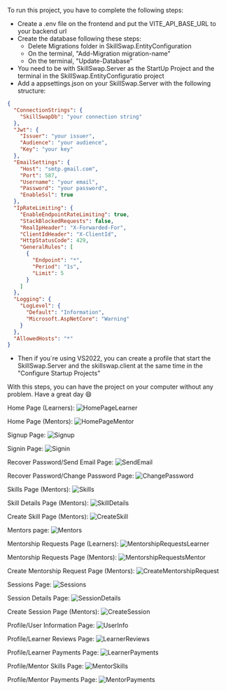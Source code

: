 To run this project, you have to complete the following steps:

- Create a .env file on the frontend and put the VITE_API_BASE_URL to your backend url
- Create the database following these steps:
  - Delete Migrations folder in SkillSwap.EntityConfiguration
  - On the terminal, "Add-Migration migration-name"
  - On the terminal, "Update-Database"
- You need to be with SkillSwap.Server as the StartUp Project and the terminal in the SkillSwap.EntityConfiguratio project
- Add a appsettings.json on your SkillSwap.Server with the following structure:
```json
{
  "ConnectionStrings": {
    "SkillSwapDb": "your connection string"
  },
  "Jwt": {
    "Issuer": "your issuer",
    "Audience": "your audience",
    "Key": "your key"
  },
  "EmailSettings": {
    "Host": "smtp.gmail.com",
    "Port": 587,
    "Username": "your email",
    "Password": "your password",
    "EnableSsl": true
  },
  "IpRateLimiting": {
    "EnableEndpointRateLimiting": true,
    "StackBlockedRequests": false,
    "RealIpHeader": "X-Forwarded-For",
    "ClientIdHeader": "X-ClientId",
    "HttpStatusCode": 429,
    "GeneralRules": [
      {
        "Endpoint": "*",
        "Period": "1s",
        "Limit": 5
      }
    ]
  },
  "Logging": {
    "LogLevel": {
      "Default": "Information",
      "Microsoft.AspNetCore": "Warning"
    }
  },
  "AllowedHosts": "*"
}
```
- Then if you´re using VS2022, you can create a profile that start the SkillSwap.Server and the skillswap.client at the same time in the "Configure Startup Projects"

With this steps, you can have the project on your computer without any problem. Have a great day 😄

Home Page (Learners):
![HomePageLearner](https://github.com/user-attachments/assets/1178b5b2-2ae3-4c57-ac42-c9f7b0e33901)

Home Page (Mentors):
![HomePageMentor](https://github.com/user-attachments/assets/39787ca4-5ce0-4736-adaa-c2ee56171d14)

Signup Page:
![Signup](https://github.com/user-attachments/assets/93aa0062-6956-4bdc-b5e1-5b17b1385307)

Signin Page:
![Signin](https://github.com/user-attachments/assets/6803d2de-7f0f-436e-9c71-cb3636486b43)

Recover Password/Send Email Page:
![SendEmail](https://github.com/user-attachments/assets/10d7baaf-fd3d-4255-a8b2-a67d869dac30)

Recover Password/Change Password Page:
![ChangePassword](https://github.com/user-attachments/assets/f39d9031-8e62-4919-8d11-75593a3048c7)

Skills Page (Mentors):
![Skills](https://github.com/user-attachments/assets/db6e8af9-1772-412b-892b-1eae1e092537)

Skill Details Page (Mentors):
![SkillDetails](https://github.com/user-attachments/assets/6b66a0bb-ae90-474e-87f2-9a45c247088d)

Create Skill Page (Mentors):
![CreateSkill](https://github.com/user-attachments/assets/2678e54c-e405-4826-9277-48003002da3c)

Mentors page:
![Mentors](https://github.com/user-attachments/assets/b4fc34b0-cdaa-4d1c-84c4-54248693958f)

Mentorship Requests Page (Learners):
![MentorshipRequestsLearner](https://github.com/user-attachments/assets/7d8dfe92-8eda-4327-bf1c-f977ff76b71c)

Mentorship Requests Page (Mentors):
![MentorshipRequestsMentor](https://github.com/user-attachments/assets/b457210b-56fd-4977-8ec4-5405c1d09449)

Create Mentorship Request Page (Mentors):
![CreateMentorshipRequest](https://github.com/user-attachments/assets/4dcba822-7a89-49ff-91b5-1a4b73519a9a)

Sessions Page:
![Sessions](https://github.com/user-attachments/assets/4f1ac9be-70ca-4046-929f-3ebacd170a42)

Session Details Page:
![SessionDetails](https://github.com/user-attachments/assets/f4f4657c-6d77-41aa-841e-93c830d79f08)

Create Session Page (Mentors):
![CreateSession](https://github.com/user-attachments/assets/d34f94c9-f65f-44dd-b51e-ea0a6583a1e4)

Profile/User Information Page:
![UserInfo](https://github.com/user-attachments/assets/d3adcbe5-caf6-4040-99f7-d32af0232bcc)

Profile/Learner Reviews Page:
![LearnerReviews](https://github.com/user-attachments/assets/b16ddc19-90ac-4a10-b798-6070c9aadec0)

Profile/Learner Payments Page:
![LearnerPayments](https://github.com/user-attachments/assets/4125c8fb-a235-40ae-b58c-7f128c52c86f)

Profile/Mentor Skills Page:
![MentorSkills](https://github.com/user-attachments/assets/79e2d2c7-4002-4db3-8b7b-0589335fa9fa)

Profile/Mentor Payments Page:
![MentorPayments](https://github.com/user-attachments/assets/c79cff22-aca3-4568-b6b8-6403667fe175)









